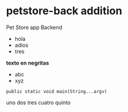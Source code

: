 # petstore-back addition
Pet Store app Backend

* hola
* adios
* tres

**texto en negritas**
- abc
- xyz

`public static void main(String...argv)`

uno
dos
tres
cuatro
quinto
